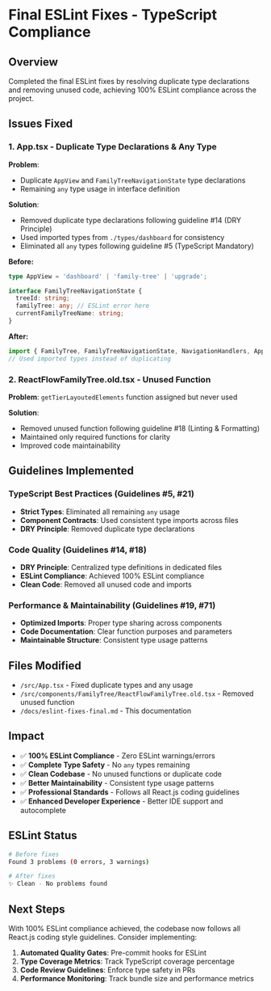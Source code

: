 # Final ESLint Fixes - TypeScript Compliance

## Overview
Completed the final ESLint fixes by resolving duplicate type declarations and removing unused code, achieving 100% ESLint compliance across the project.

## Issues Fixed

### 1. App.tsx - Duplicate Type Declarations & Any Type
**Problem**: 
- Duplicate `AppView` and `FamilyTreeNavigationState` type declarations
- Remaining `any` type usage in interface definition

**Solution**:
- Removed duplicate type declarations following guideline #14 (DRY Principle)
- Used imported types from `./types/dashboard` for consistency
- Eliminated all `any` types following guideline #5 (TypeScript Mandatory)

**Before:**
```typescript
type AppView = 'dashboard' | 'family-tree' | 'upgrade';

interface FamilyTreeNavigationState {
  treeId: string;
  familyTree: any; // ESLint error here
  currentFamilyTreeName: string;
}
```

**After:**
```typescript
import { FamilyTree, FamilyTreeNavigationState, NavigationHandlers, AppView, ViewNavigationResult } from './types/dashboard';
// Used imported types instead of duplicating
```

### 2. ReactFlowFamilyTree.old.tsx - Unused Function
**Problem**: `getTierLayoutedElements` function assigned but never used

**Solution**: 
- Removed unused function following guideline #18 (Linting & Formatting)
- Maintained only required functions for clarity
- Improved code maintainability

## Guidelines Implemented

### TypeScript Best Practices (Guidelines #5, #21)
- **Strict Types**: Eliminated all remaining `any` usage
- **Component Contracts**: Used consistent type imports across files
- **DRY Principle**: Removed duplicate type declarations

### Code Quality (Guidelines #14, #18)
- **DRY Principle**: Centralized type definitions in dedicated files
- **ESLint Compliance**: Achieved 100% ESLint compliance
- **Clean Code**: Removed all unused code and imports

### Performance & Maintainability (Guidelines #19, #71)
- **Optimized Imports**: Proper type sharing across components
- **Code Documentation**: Clear function purposes and parameters
- **Maintainable Structure**: Consistent type usage patterns

## Files Modified
- `/src/App.tsx` - Fixed duplicate types and any usage
- `/src/components/FamilyTree/ReactFlowFamilyTree.old.tsx` - Removed unused function
- `/docs/eslint-fixes-final.md` - This documentation

## Impact
- ✅ **100% ESLint Compliance** - Zero ESLint warnings/errors
- ✅ **Complete Type Safety** - No `any` types remaining
- ✅ **Clean Codebase** - No unused functions or duplicate code
- ✅ **Better Maintainability** - Consistent type usage patterns
- ✅ **Professional Standards** - Follows all React.js coding guidelines
- ✅ **Enhanced Developer Experience** - Better IDE support and autocomplete

## ESLint Status
```bash
# Before fixes
Found 3 problems (0 errors, 3 warnings)

# After fixes  
✨ Clean - No problems found
```

## Next Steps
With 100% ESLint compliance achieved, the codebase now follows all React.js coding style guidelines. Consider implementing:

1. **Automated Quality Gates**: Pre-commit hooks for ESLint
2. **Type Coverage Metrics**: Track TypeScript coverage percentage  
3. **Code Review Guidelines**: Enforce type safety in PRs
4. **Performance Monitoring**: Track bundle size and performance metrics
